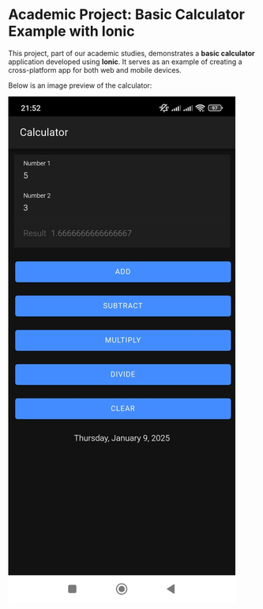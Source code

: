 # Academic Project: Basic Calculator Example with Ionic

This project, part of our academic studies, demonstrates a **basic calculator** application developed using **Ionic**. It serves as an example of creating a cross-platform app for both web and mobile devices. 

Below is an image preview of the calculator:

![Calculator Preview](imageionic.jpg)


